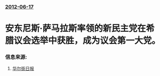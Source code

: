 ### [2012-06-17](/news/2012/06/17/index.md)

##### 
#  安东尼斯·萨马拉斯率领的新民主党在希腊议会选举中获胜，成为议会第一大党。




### 信息来源:

1. [华尔街日报](https://web.archive.org/web/20120620214540/http://cn.wsj.com/gb/20120618/beu085248.asp)
